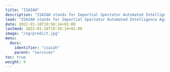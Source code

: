 ```yaml
---
title: "ISAIAH"
description: "ISAIAH stands for Impartial Spectator Automated Intelligence Aggregation Hub"
lead: "ISAIAH stands for Impartial Spectator Automated Intelligence Aggregation Hub"
date: 2022-01-18T19:58:14+01:00
lastmod: 2022-01-18T19:58:14+01:00
image: "/og/predict.jpg" 
menu:
  docs:
    identifier: "isaiah"
    parent: "services"    
toc: true
weight: 9
---
```



